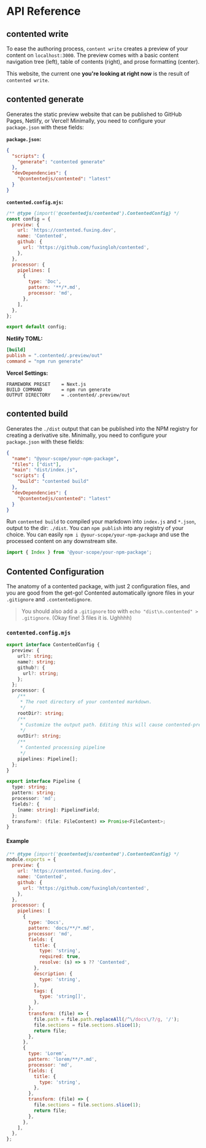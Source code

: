 # API Reference

## contented write

To ease the authoring process, `content write` creates a preview of your content on `localhost:3000`. The preview comes
with a basic content navigation tree (left), table of contents (right), and prose formatting (center).

This website, the current one **you're looking at right now** is the result of `contented write`.

## contented generate

Generates the static preview website that can be published to GitHub Pages, Netlify, or Vercel! Minimally, you need to
configure your `package.json` with these fields:

**`package.json`:**

```json
{
  "scripts": {
    "generate": "contented generate"
  },
  "devDependencies": {
    "@contentedjs/contented": "latest"
  }
}
```

**`contented.config.mjs`:**

```js
/** @type {import('@contentedjs/contented').ContentedConfig} */
const config = {
  preview: {
    url: 'https://contented.fuxing.dev',
    name: 'Contented',
    github: {
      url: 'https://github.com/fuxingloh/contented',
    },
  },
  processor: {
    pipelines: [
      {
        type: 'Doc',
        pattern: '**/*.md',
        processor: 'md',
      },
    ],
  },
};

export default config;
```

**Netlify TOML:**

```toml
[build]
publish = ".contented/.preview/out"
command = "npm run generate"
```

**Vercel Settings:**

```text
FRAMEWORK PRESET    = Next.js
BUILD COMMAND       = npm run generate
OUTPUT DIRECTORY    = .contented/.preview/out
```

## contented build

Generates the `./dist` output that can be published into the NPM registry for creating a derivative site. Minimally, you
need to configure your `package.json` with these fields:

```json
{
  "name": "@your-scope/your-npm-package",
  "files": ["dist"],
  "main": "dist/index.js",
  "scripts": {
    "build": "contented build"
  },
  "devDependencies": {
    "@contentedjs/contented": "latest"
  }
}
```

Run `contented build` to compiled your markdown into `index.js` and `*.json`, output to the dir: `./dist`.
You can `npm publish` into any registry of your choice. You can easily `npm i @your-scope/your-npm-package` and use the
processed content on any downstream site.

```js
import { Index } from '@your-scope/your-npm-package';
```

## Contented Configuration

The anatomy of a contented package, with just 2 configuration files, and you are good from the get-go! Contented
automatically ignore files in your `.gitignore` and `.contentedignore`.

> You should also add a `.gitignore` too with `echo "dist\n.contented" > .gitignore`. (Okay fine! 3 files it is. Ughhhh)

### `contented.config.mjs`

```typescript
export interface ContentedConfig {
  preview: {
    url?: string;
    name?: string;
    github?: {
      url?: string;
    };
  };
  processor: {
    /**
     * The root directory of your contented markdown.
     */
    rootDir?: string;
    /**
     * Customize the output path. Editing this will cause contented-preview to break.
     */
    outDir?: string;
    /**
     * Contented processing pipeline
     */
    pipelines: Pipeline[];
  };
}

export interface Pipeline {
  type: string;
  pattern: string;
  processor: 'md';
  fields?: {
    [name: string]: PipelineField;
  };
  transform?: (file: FileContent) => Promise<FileContent>;
}
```

#### Example

```js
/** @type {import('@contentedjs/contented').ContentedConfig} */
module.exports = {
  preview: {
    url: 'https://contented.fuxing.dev',
    name: 'Contented',
    github: {
      url: 'https://github.com/fuxingloh/contented',
    },
  },
  processor: {
    pipelines: [
      {
        type: 'Docs',
        pattern: 'docs/**/*.md',
        processor: 'md',
        fields: {
          title: {
            type: 'string',
            required: true,
            resolve: (s) => s ?? 'Contented',
          },
          description: {
            type: 'string',
          },
          tags: {
            type: 'string[]',
          },
        },
        transform: (file) => {
          file.path = file.path.replaceAll(/^\/docs\/?/g, '/');
          file.sections = file.sections.slice(1);
          return file;
        },
      },
      {
        type: 'Lorem',
        pattern: 'lorem/**/*.md',
        processor: 'md',
        fields: {
          title: {
            type: 'string',
          },
        },
        transform: (file) => {
          file.sections = file.sections.slice(1);
          return file;
        },
      },
    ],
  },
};
```
